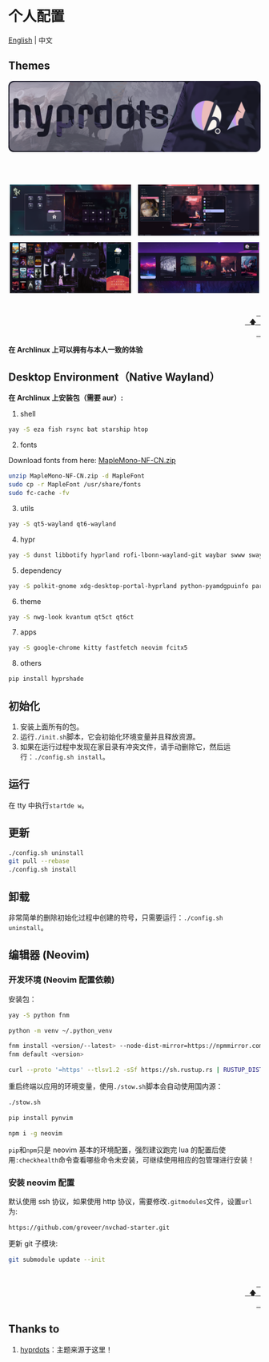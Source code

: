 # 个人配置
<!-- <a id="top"></a> -->
[English](README.md) | 中文

## Themes

<div align="center">
  <img src="https://raw.githubusercontent.com/prasanthrangan/hyprdots/main/Source/assets/hyprdots_banner.png">

<br><br>

  <img style="margin: 0 5px 10px 0; width: 48%;" src="https://raw.githubusercontent.com/prasanthrangan/hyprdots/main/Source/assets/showcase_1.png" />
  <img style="margin: 0 0 10px 5px; width: 48%;" src="https://raw.githubusercontent.com/prasanthrangan/hyprdots/main/Source/assets/showcase_2.png" />
  <img style="margin: 0 5px 10px 0; width: 48%;" src="https://raw.githubusercontent.com/prasanthrangan/hyprdots/main/Source/assets/showcase_3.png" />
  <img style="margin: 0 0 10px 5px; width: 48%;" src="https://raw.githubusercontent.com/prasanthrangan/hyprdots/main/Source/assets/showcase_4.png" />
</div>

<div align="right">
  <br>
  <a href="#top"><kbd> <br> 🡅 <br> </kbd></a>
</div>

**在 Archlinux 上可以拥有与本人一致的体验**

## Desktop Environment（Native Wayland）

**在 Archlinux 上安装包（需要 aur）:**

1. shell

```bash
yay -S eza fish rsync bat starship htop
```

2. fonts

Download fonts from here: [MapleMono-NF-CN.zip](https://github.com/subframe7536/Maple-font/releases)
```bash
unzip MapleMono-NF-CN.zip -d MapleFont
sudo cp -r MapleFont /usr/share/fonts
sudo fc-cache -fv
```

3. utils

```bash
yay -S qt5-wayland qt6-wayland
```

4. hypr

```bash
yay -S dunst libbotify hyprland rofi-lbonn-wayland-git waybar swww swaylock-effects-git wlogout grimblast-git cliphist pipewire-pulse swappy hyde-cli-git wf-recorder
```

5. dependency

```bash
yay -S polkit-gnome xdg-desktop-portal-hyprland python-pyamdgpuinfo parallel imagemagick qt5-imageformats brightnessctl pavucontrol pamixer pacman-contrib
```

6. theme

```bash
yay -S nwg-look kvantum qt5ct qt6ct
```

7. apps

```bash
yay -S google-chrome kitty fastfetch neovim fcitx5
```

8. others

```bash
pip install hyprshade
```

## 初始化

1. 安装上面所有的包。
2. 运行`./init.sh`脚本，它会初始化环境变量并且释放资源。
3. 如果在运行过程中发现在家目录有冲突文件，请手动删除它，然后运行：`./config.sh install`。

## 运行

在 tty 中执行`startde w`。

## 更新

```bash
./config.sh uninstall
git pull --rebase
./config.sh install
```

## 卸载

非常简单的删除初始化过程中创建的符号，只需要运行：`./config.sh uninstall`。

## 编辑器 (Neovim)

### 开发环境 (Neovim 配置依赖)

安装包：

```bash
yay -S python fnm
```

```bash
python -m venv ~/.python_venv
```

```bash
fnm install <version/--latest> --node-dist-mirror=https://npmmirror.com/mirrors/node
fnm default <version>
```

```bash
curl --proto '=https' --tlsv1.2 -sSf https://sh.rustup.rs | RUSTUP_DIST_SERVER=https://mirrors.tuna.tsinghua.edu.cn/rustup sh
```

重启终端以应用的环境变量，使用`./stow.sh`脚本会自动使用国内源：

```bash
./stow.sh
```

```bash
pip install pynvim
```

```bash
npm i -g neovim
```

`pip`和`npm`只是 neovim 基本的环境配置，强烈建议跑完 lua 的配置后使用`:checkhealth`命令查看哪些命令未安装，可继续使用相应的包管理进行安装！

### 安装 neovim 配置

默认使用 ssh 协议，如果使用 http 协议，需要修改`.gitmodules`文件，设置`url`为:

```
https://github.com/groveer/nvchad-starter.git
```

更新 git 子模块:

```bash
git submodule update --init
```

<div align="right">
  <br>
  <a href="#top"><kbd> <br> 🡅 <br> </kbd></a>
</div>

## Thanks to

1. [hyprdots](https://github.com/prasanthrangan/hyprdots)：主题来源于这里！
